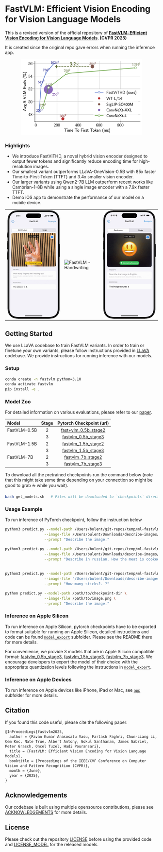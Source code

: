 # FastVLM: Efficient Vision Encoding for Vision Language Models

This is a revised version of the official repository of
**[FastVLM: Efficient Vision Encoding for Vision Language Models](https://www.arxiv.org/abs/2412.13303). (CVPR 2025)**

It is created since the original repo gave errors when running the inference app.


[//]: # (![FastViTHD Performance]&#40;docs/acc_vs_latency_qwen-2.png&#41;)
<p align="center">
<img src="docs/acc_vs_latency_qwen-2.png" alt="Accuracy vs latency figure." width="400"/>
</p>

### Highlights
* We introduce FastViTHD, a novel hybrid vision encoder designed to output fewer tokens and significantly reduce encoding time for high-resolution images.  
* Our smallest variant outperforms LLaVA-OneVision-0.5B with 85x faster Time-to-First-Token (TTFT) and 3.4x smaller vision encoder.
* Our larger variants using Qwen2-7B LLM outperform recent works like Cambrian-1-8B while using a single image encoder with a 7.9x faster TTFT.
* Demo iOS app to demonstrate the performance of our model on a mobile device.

<table>
<tr>
    <td><img src="docs/fastvlm-counting.gif" alt="FastVLM - Counting"></td>
    <td><img src="docs/fastvlm-handwriting.gif" alt="FastVLM - Handwriting"></td>
    <td><img src="docs/fastvlm-emoji.gif" alt="FastVLM - Emoji"></td>
</tr>
</table>

## Getting Started
We use LLaVA codebase to train FastVLM variants. In order to train or finetune your own variants, 
please follow instructions provided in [LLaVA](https://github.com/haotian-liu/LLaVA) codebase. 
We provide instructions for running inference with our models.   

### Setup
```bash
conda create -n fastvlm python=3.10
conda activate fastvlm
pip install -e .
```

### Model Zoo
For detailed information on various evaluations, please refer to our [paper](https://www.arxiv.org/abs/2412.13303).

| Model        | Stage |                                            Pytorch Checkpoint (url)                                             |
|:-------------|:-----:|:---------------------------------------------------------------------------------------------------------------:|
| FastVLM-0.5B |   2   | [fast+vlm_0.5b_stage2](https://ml-site.cdn-apple.com/datasets/fastvlm/llava-fastvithd_0.5b_stage2.zip) |
|              |   3   | [fastvlm_0.5b_stage3](https://ml-site.cdn-apple.com/datasets/fastvlm/llava-fastvithd_0.5b_stage3.zip) |
| FastVLM-1.5B |   2   | [fastvlm_1.5b_stage2](https://ml-site.cdn-apple.com/datasets/fastvlm/llava-fastvithd_1.5b_stage2.zip) |
|              |   3   | [fastvlm_1.5b_stage3](https://ml-site.cdn-apple.com/datasets/fastvlm/llava-fastvithd_1.5b_stage3.zip)  |
| FastVLM-7B   |   2   | [fastvlm_7b_stage2](https://ml-site.cdn-apple.com/datasets/fastvlm/llava-fastvithd_7b_stage2.zip)  |
|              |   3   | [fastvlm_7b_stage3](https://ml-site.cdn-apple.com/datasets/fastvlm/llava-fastvithd_7b_stage3.zip)  |

To download all the pretrained checkpoints run the command below (note that this might take some time depending on your connection so might be good to grab ☕️ while you wait).

```bash
bash get_models.sh   # Files will be downloaded to `checkpoints` directory.
```

### Usage Example
To run inference of PyTorch checkpoint, follow the instruction below

```bash
python3 predict.py --model-path /Users/bulent/git-repos/temp/ml-fastvlm/checkpoints/llava-fastvithd_0.5b_stage2 \
                  --image-file /Users/bulent/Downloads/describe-images/camphoto_351212254.png \
                  --prompt "Describe the image."
```

```bash
python3 predict.py --model-path /Users/bulent/git-repos/temp/ml-fastvlm/checkpoints/llava-fastvithd_0.5b_stage2 \
                  --image-file /Users/bulent/Downloads/describe-images/camphoto_1804928587.png \
                  --prompt "Describe in russian. How the meat is cooked?"
```

```bash

python3 predict.py --model-path /Users/bulent/git-repos/temp/ml-fastvlm/checkpoints/llava-fastvithd_0.5b_stage2 \
                  --image-file "/Users/bulent/Downloads/describe-images/Screenshot 2025-09-06 at 01.08.09.png" \
                  --prompt "How many sticks?. ?"
```

```bash
python predict.py --model-path /path/to/checkpoint-dir \
                  --image-file /path/to/image.png \
                  --prompt "Describe the image."
```

### Inference on Apple Silicon
To run inference on Apple Silicon, pytorch checkpoints have to be exported to format 
suitable for running on Apple Silicon, detailed instructions and code can be found [`model_export`](model_export/) subfolder.
Please see the README there for more details.

For convenience, we provide 3 models that are in Apple Silicon compatible format: [fastvlm_0.5b_stage3](https://ml-site.cdn-apple.com/datasets/fastvlm/llava-fastvithd_0.5b_stage3_llm.fp16.zip), 
[fastvlm_1.5b_stage3](https://ml-site.cdn-apple.com/datasets/fastvlm/llava-fastvithd_1.5b_stage3_llm.int8.zip), 
[fastvlm_7b_stage3](https://ml-site.cdn-apple.com/datasets/fastvlm/llava-fastvithd_7b_stage3_llm.int4.zip). 
We encourage developers to export the model of their choice with the appropriate quantization levels following 
the instructions in [`model_export`](model_export/).

### Inference on Apple Devices
To run inference on Apple devices like iPhone, iPad or Mac, see [`app`](app/) subfolder for more details.

## Citation
If you found this code useful, please cite the following paper:
```
@InProceedings{fastvlm2025,
  author = {Pavan Kumar Anasosalu Vasu, Fartash Faghri, Chun-Liang Li, Cem Koc, Nate True, Albert Antony, Gokul Santhanam, James Gabriel, Peter Grasch, Oncel Tuzel, Hadi Pouransari},
  title = {FastVLM: Efficient Vision Encoding for Vision Language Models},
  booktitle = {Proceedings of the IEEE/CVF Conference on Computer Vision and Pattern Recognition (CVPR)},
  month = {June},
  year = {2025},
}
```

## Acknowledgements
Our codebase is built using multiple opensource contributions, please see [ACKNOWLEDGEMENTS](ACKNOWLEDGEMENTS) for more details. 

## License
Please check out the repository [LICENSE](LICENSE) before using the provided code and
[LICENSE_MODEL](LICENSE_MODEL) for the released models.

